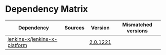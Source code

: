 # Dependency Matrix

Dependency | Sources | Version | Mismatched versions
---------- | ------- | ------- | -------------------
[jenkins-x/jenkins-x-platform](https://github.com/jenkins-x/jenkins-x-platform.git) |  | [2.0.1221](https://github.com/jenkins-x/jenkins-x-platform/releases/tag/v2.0.1221) | 
